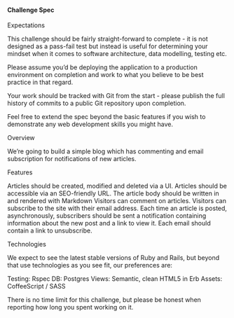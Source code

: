 #### Challenge Spec

Expectations

This challenge should be fairly straight-forward to complete - it is not designed as a pass-fail test but instead is useful for determining your mindset when it comes to software architecture, data modelling, testing etc.

Please assume you’d be deploying the application to a production environment on completion and work to what you believe to be best practice in that regard.

Your work should be tracked with Git from the start - please publish the full history of commits to a public Git repository upon completion.

Feel free to extend the spec beyond the basic features if you wish to demonstrate any web development skills you might have.

Overview

We’re going to build a simple blog which has commenting and email subscription for notifications of new articles.

Features

Articles should be created, modified and deleted via a UI.
Articles should be accessible via an SEO-friendly URL.
The article body should be written in and rendered with Markdown
Visitors can comment on articles.
Visitors can subscribe to the site with their email address.
Each time an article is posted, asynchronously, subscribers should be sent a notification containing information about the new post and a link to view it.
Each email should contain a link to unsubscribe.

Technologies

We expect to see the latest stable versions of Ruby and Rails, but beyond that use technologies as you see fit, our preferences are:

Testing: Rspec
DB: Postgres
Views: Semantic, clean HTML5 in Erb
Assets: CoffeeScript / SASS

There is no time limit for this challenge, but please be honest when reporting how long you spent working on it.